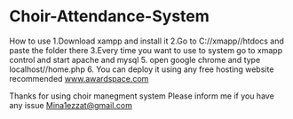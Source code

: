 Choir-Attendance-System
=======================
How to use
1.Download xampp and install it
2.Go to C://xmapp//htdocs and paste the folder there
3.Every time you want to use to system go to xmapp control and start apache and mysql
5. open google chrome and type localhost/<foldername>/home.php
6. You can deploy it using any free hosting website recommended www.awardspace.com


Thanks for using choir manegment system 
Please inform me if you have any issue 
Mina1ezzat@gmail.com
